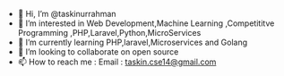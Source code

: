 - 👋 Hi, I’m @taskinurrahman
- 👀 I’m interested in Web Development,Machine Learning ,Competititve Programming ,PHP,Laravel,Python,MicroServices
- 🌱 I’m currently learning PHP,laravel,Microservices and Golang
- 💞️ I’m looking to collaborate on open source
- 📫 How to reach me : Email : taskin.cse14@gmail.com

<!---
taskinurrahman/taskinurrahman is a ✨ special ✨ repository because its `README.md` (this file) appears on your GitHub profile.
You can click the Preview link to take a look at your changes.
--->
